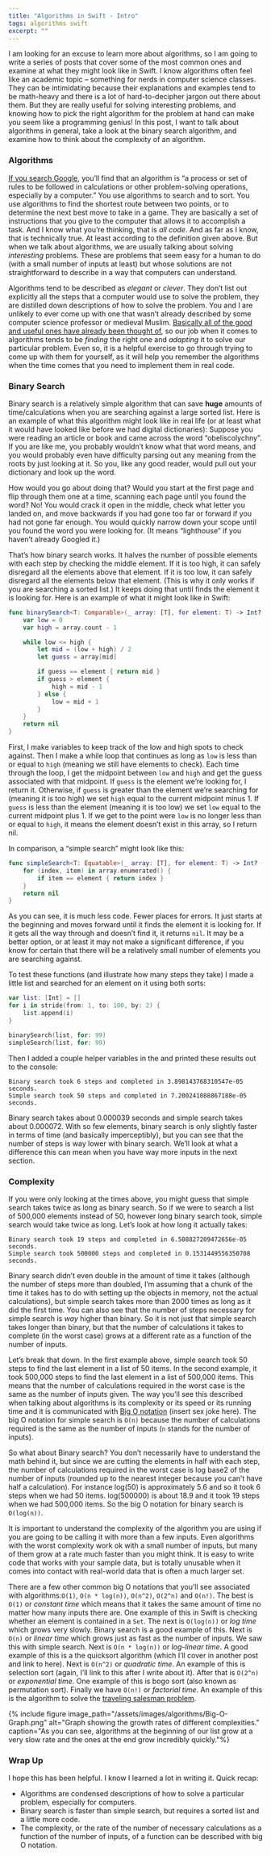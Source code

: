 ```yaml
---
title: "Algorithms in Swift - Intro"
tags: algorithms swift
excerpt: ""
---
```

I am looking for an excuse to learn more about algorithms, so I am going to write a series of posts that cover some of the most common ones and examine at what they might look like in Swift. I know algorithms often feel like an academic topic – something for nerds in computer science classes. They can be intimidating because their explanations and examples tend to be math-heavy and there is a lot of hard-to-decipher jargon out there about them. But they are really useful for solving interesting problems, and knowing how to pick the right algorithm for the problem at hand can make you seem like a programming genius! In this post, I want to talk about algorithms in general, take a look at the binary search algorithm, and examine how to think about the complexity of an algorithm.

### Algorithms
[If you search Google](https://www.google.com/search?q=algorithm), you’ll find that an algorithm is “a process or set of rules to be followed in calculations or other problem-solving operations, especially by a computer.” You use algorithms to search and to sort. You use algorithms to find the shortest route between two points, or to determine the next best move to take in a game. They are basically a set of instructions that you give to the computer that allows it to accomplish a task. And I know what you’re thinking, that is *all code*. And as far as I know, that is technically true. At least according to the definition given above. But when we talk about algorithms, we are usually talking about solving *interesting* problems. These are problems that seem easy for a human to do (with a small number of inputs at least) but whose solutions are not straightforward to describe in a way that computers can understand.

Algorithms tend to be described as *elegant* or *clever*. They don’t list out explicitly all the steps that a computer would use to solve the problem, they are distilled down descriptions of how to solve the problem. You and I are unlikely to ever come up with one that wasn’t already described by some computer science professor or medieval Muslim. [Basically all of the good and useful ones have already been thought of](https://en.wikipedia.org/wiki/Timeline_of_algorithms), so our job when it comes to algorithms tends to be *finding* the right one and *adapting* it to solve our particular problem. Even so, it is a helpful exercise to go through trying to come up with them for yourself, as it will help you remember the algorithms when the time comes that you need to implement them in real code.

### Binary Search
Binary search is a relatively simple algorithm that can save **huge** amounts of time/calculations when you are searching against a large sorted list. Here is an example of what this algorithm might look like in real life (or at least what it would have looked like before we had digital dictionaries): Suppose you were reading an article or book and came across the word “obeliscolychny”. If you are like me, you probably wouldn’t know what that word means, and you would probably even have difficulty parsing out any meaning from the roots by just looking at it. So you, like any good reader, would pull out your dictionary and look up the word.

How would you go about doing that? Would you start at the first page and flip through them one at a time, scanning each page until you found the word? No! You would crack it open in the middle, check what letter you landed on, and move backwards if you had gone too far or forward if you had not gone far enough. You would quickly narrow down your scope until you found the word you were looking for. (It means “lighthouse” if you haven’t already Googled it.)

That’s how binary search works. It halves the number of possible elements with each step by checking the middle element. If it is too high, it can safely disregard all the elements above that element. If it is too low, it can safely disregard all the elements below that element. (This is why it only works if you are searching a sorted list.) It keeps doing that until finds the element it is looking for. Here is an example of what it might look like in Swift:
```swift
func binarySearch<T: Comparable>(_ array: [T], for element: T) -> Int? {
    var low = 0
    var high = array.count - 1

    while low <= high {
        let mid = (low + high) / 2
        let guess = array[mid]

        if guess == element { return mid }
        if guess > element {
            high = mid - 1
        } else {
            low = mid + 1
        }
    }
    return nil
}
```
First, I make variables to keep track of the low and high spots to check against. Then I make a while loop that continues as long as `low` is less than or equal to `high`  (meaning we still have elements to check). Each time through the loop, I get the midpoint between `low` and `high` and get the guess associated with that midpoint. If `guess` is the element we’re looking for, I return it. Otherwise, if `guess` is greater than the element we’re searching for (meaning it is too high) we set `high` equal to the current midpoint minus 1. If `guess` is less than the element (meaning it is too low) we set `low` equal to the current midpoint plus 1. If we get to the point were `low` is no longer less than or equal to `high`, it means the element doesn’t exist in this array, so I return nil.

In comparison, a “simple search” might look like this:
```swift
func simpleSearch<T: Equatable>(_ array: [T], for element: T) -> Int? {    
    for (index, item) in array.enumerated() {
        if item == element { return index }
    }
    return nil
}
```
As you can see, it is much less code. Fewer places for errors. It just starts at the beginning and moves forward until it finds the element it is looking for. If it gets all the way through and doesn’t find it, it returns `nil`. It may be a better option, or at least it may not make a significant difference, if you know for certain that there will be a relatively small number of elements you are searching against.

To test these functions (and illustrate how many steps they take) I made a little list and searched for an element on it using both sorts:
```swift
var list: [Int] = []
for i in stride(from: 1, to: 100, by: 2) {
    list.append(i)
}

binarySearch(list, for: 99)
simpleSearch(list, for: 99)
```
Then I added a couple helper variables in the and printed these results out to the console:
```
Binary search took 6 steps and completed in 3.898143768310547e-05 seconds.
Simple search took 50 steps and completed in 7.200241088867188e-05 seconds.
```
Binary search takes about 0.000039 seconds and simple search takes about 0.000072. With so few elements, binary search is only slightly faster in terms of time (and basically imperceptibly), but you can see that the number of steps is way lower with binary search. We’ll look at what a difference this can mean when you have way more inputs in the next section.

### Complexity
If you were only looking at the times above, you might guess that simple search takes twice as long as binary search. So if we were to search a list of 500,000 elements instead of 50, however long binary search took, simple search would take twice as long. Let’s look at how long it actually takes:
```
Binary search took 19 steps and completed in 6.508827209472656e-05 seconds.
Simple search took 500000 steps and completed in 0.1531449556350708 seconds.
```
Binary search didn’t even double in the amount of time it takes (although the number of steps more than doubled, I’m assuming that a chunk of the time it takes has to do with setting up the objects in memory, not the actual calculations), but simple search takes more than 2000 times as long as it did the first time. You can also see that the number of steps necessary for simple search is *way* higher than binary. So it is not just that simple search takes longer than binary, but that the number of calculations it takes to complete (in the worst case) grows at a different rate as a function of the number of inputs.

Let’s break that down. In the first example above, simple search took 50 steps to find the last element in a list of 50 items. In the second example, it took 500,000 steps to find the last element in a list of 500,000 items. This means that the number of calculations required in the worst case is the same as the number of inputs given. The way you’ll see this described when talking about algorithms is its complexity or its speed or its running time and it is communicated with [Big O notation](https://en.wikipedia.org/wiki/Big_O_notation) (insert sex joke here). The big O notation for simple search is `O(n)` because the number of calculations required is the same as the number of inputs (`n` stands for the number of inputs).

So what about Binary search? You don’t necessarily have to understand the math behind it, but since we are cutting the elements in half with each step, the number of calculations required in the worst case is log base2 of the number of inputs (rounded up to the nearest integer because you can’t have half a calculation). For instance log(50) is approximately 5.6 and so it took 6 steps when we had 50 items. log(500000) is about 18.9 and it took 19 steps when we had 500,000 items. So the big O notation for binary search is `O(log(n))`.

It is important to understand the complexity of the algorithm you are using if you are going to be calling it with more than a few inputs. Even algorithms with the worst complexity work ok with a small number of inputs, but many of them grow at a rate much faster than you might think. It is easy to write code that works with your sample data, but is totally unusable when it comes into contact with real-world data that is often a much larger set.

There are a few other common big O notations that you’ll see associated with algorithms:`O(1)`, `O(n * log(n))`, `O(n^2)`, `O(2^n)` and  `O(n!)`. The best is `O(1)` or *constant time* which means that it takes the same amount of time no matter how many inputs there are. One example of this in Swift is checking whether an element is contained in a `Set`. The next is `O(log(n))` or *log time* which grows very slowly. Binary search is a good example of this. Next is `O(n)` or *linear time* which grows just as fast as the number of inputs. We saw this with simple search. Next is `O(n * log(n))`  or *log-linear time*. A good example of this is a the quicksort algorithm (which I’ll cover in another post and link to here). Next is `O(n^2)` or *quadratic time*. An example of this is selection sort (again, I’ll link to this after I write about it). After that is `O(2^n)` or *exponential time*. One example of this is bogo sort (also known as permutation sort). Finally we have `O(n!)` or *factorial time*. An example of this is the algorithm to solve the [traveling salesman problem](https://en.wikipedia.org/wiki/Travelling_salesman_problem).

{% include figure image_path="/assets/images/algorithms/Big-O-Graph.png" alt="Graph showing the growth rates of different complexities." caption="As you can see, algorithms at the beginning of our list grow at a very slow rate and the ones at the end grow incredibly quickly."%}

### Wrap Up
I hope this has been helpful. I know I learned a lot in writing it. Quick recap:
- Algorithms are condensed descriptions of how to solve a particular problem, especially for computers.
- Binary search is faster than simple search, but requires a sorted list and a little more code.
- The complexity, or the rate of the number of necessary calculations as a function of the number of inputs, of a function can be described with big O notation.
